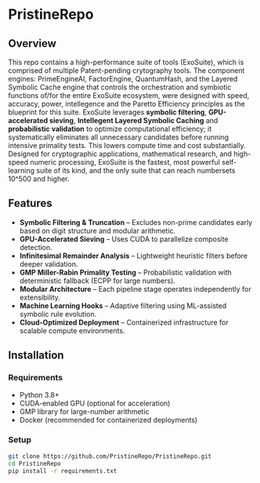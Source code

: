 # PristineRepo

## Overview
This repo contains a high-performance suite of tools (ExoSuite), which is comprised of multiple Patent-pending crytography tools. The component engines: PrimeEngineAI, FactorEngine, QuantumHash, and the Layered Symbolic Cache engine that controls the orchestration and symbiotic functions of/for the entire ExoSuite ecosystem, were designed with speed, accuracy, power, intellegence and the Paretto Efficiency principles as the blueprint for this suite. ExoSuite leverages **symbolic filtering**, **GPU-accelerated sieving**, **Intellegent Layered Symbolic Caching** and **probabilistic validation** to optimize computational efficiency; it systematically eliminates all unnecessary candidates before running intensive primality tests. This lowers compute time and cost substantially. Designed for cryptographic applications, mathematical research, and high-speed numeric processing, ExoSuite is the fastest, most powerful self-learning suite of its kind, and the only suite that can reach numbersets 10^500 and higher.

## Features
- **Symbolic Filtering & Truncation** – Excludes non-prime candidates early based on digit structure and modular arithmetic.
- **GPU-Accelerated Sieving** – Uses CUDA to parallelize composite detection.
- **Infinitesimal Remainder Analysis** – Lightweight heuristic filters before deeper validation.
- **GMP Miller-Rabin Primality Testing** – Probabilistic validation with deterministic fallback (ECPP for large numbers).
- **Modular Architecture** – Each pipeline stage operates independently for extensibility.
- **Machine Learning Hooks** – Adaptive filtering using ML-assisted symbolic rule evolution.
- **Cloud-Optimized Deployment** – Containerized infrastructure for scalable compute environments.

## Installation

### Requirements
- Python 3.8+
- CUDA-enabled GPU (optional for acceleration)
- GMP library for large-number arithmetic
- Docker (recommended for containerized deployments)

### Setup
```sh
git clone https://github.com/PristineRepo/PristineRepo.git
cd PristineRepo
pip install -r requirements.txt

